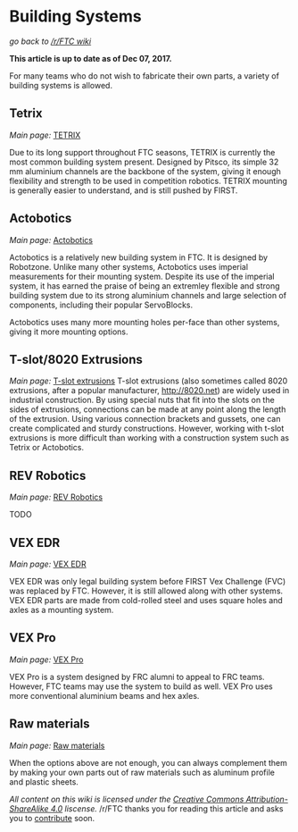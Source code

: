 # Building Systems
*go back to [/r/FTC wiki](/r/FTC/wiki)*

__This article is up to date as of Dec 07, 2017.__

For many teams who do not wish to fabricate their own parts, a variety of building systems is allowed.

## Tetrix
*Main page:* [TETRIX](/r/FTC/wiki/building/building-systems/TETRIX)

Due to its long support throughout FTC seasons, TETRIX is currently the most common building system present. Designed by Pitsco, its simple 32 mm aluminium channels are the backbone of the system, giving it enough flexibility and strength to be used in competition robotics. TETRIX mounting is generally easier to understand, and is still pushed by FIRST.

## Actobotics
*Main page:* [Actobotics](/r/FTC/wiki/building/building-systems/Actobotics)

Actobotics is a relatively new building system in FTC. It is designed by Robotzone. Unlike many other systems, Actobotics uses imperial measurements for their mounting system. Despite its use of the imperial system, it has earned the praise of being an extremley flexible and strong building system due to its strong aluminium channels and large selection of components, including their popular ServoBlocks.

Actobotics uses many more mounting holes per-face than other systems, giving it more mounting options.

## T-slot/8020 Extrusions
*Main page:* [T-slot extrusions](/r/FTC/wiki/building/building-systems/t-slot-extrusions)
T-slot extrusions (also sometimes called 8020 extrusions, 
after a popular manufacturer, http://8020.net) are widely used in industrial construction. 
By using special nuts that fit into the slots on the sides of extrusions, connections 
can be made at any point along the length of the extrusion. Using various connection brackets and gussets, 
one can create complicated and sturdy constructions. However, working with t-slot extrusions is more difficult than working 
with a construction system such as Tetrix or Actobotics.


## REV Robotics
*Main page:* [REV Robotics](/r/FTC/wiki/building/building-systems/REV-Robotics)

TODO

## VEX EDR
*Main page:* [VEX EDR](/r/FTC/wiki/building/building-systems/VEX-EDR)

VEX EDR was only legal building system before FIRST Vex Challenge (FVC) was replaced by FTC. However, it is still allowed along with other systems. VEX EDR parts are made from cold-rolled steel and uses square holes and axles as a mounting system.

## VEX Pro
*Main page:* [VEX Pro](/r/FTC/wiki/building/building-systems/VEX-Pro)

VEX Pro is a system designed by FRC alumni to appeal to FRC teams. However, FTC teams may use the system to build as well. VEX Pro uses more conventional aluminium beams and hex axles.

## Raw materials
*Main page:* [Raw materials](/r/FTC/wiki/building/building-systems/raw-materials)

When the options above are not enough, you can always complement them by making your own parts out of raw materials
such as aluminum profile and plastic sheets.

*All content on this wiki is licensed under the [Creative Commons Attribution-ShareAlike 4.0](https://creativecommons.org/licenses/by-sa/4.0/) liscense.*
/r/FTC thanks you for reading this article and asks you to [contribute](https://github.com/GeekyStudios/rFTC-wiki) soon.